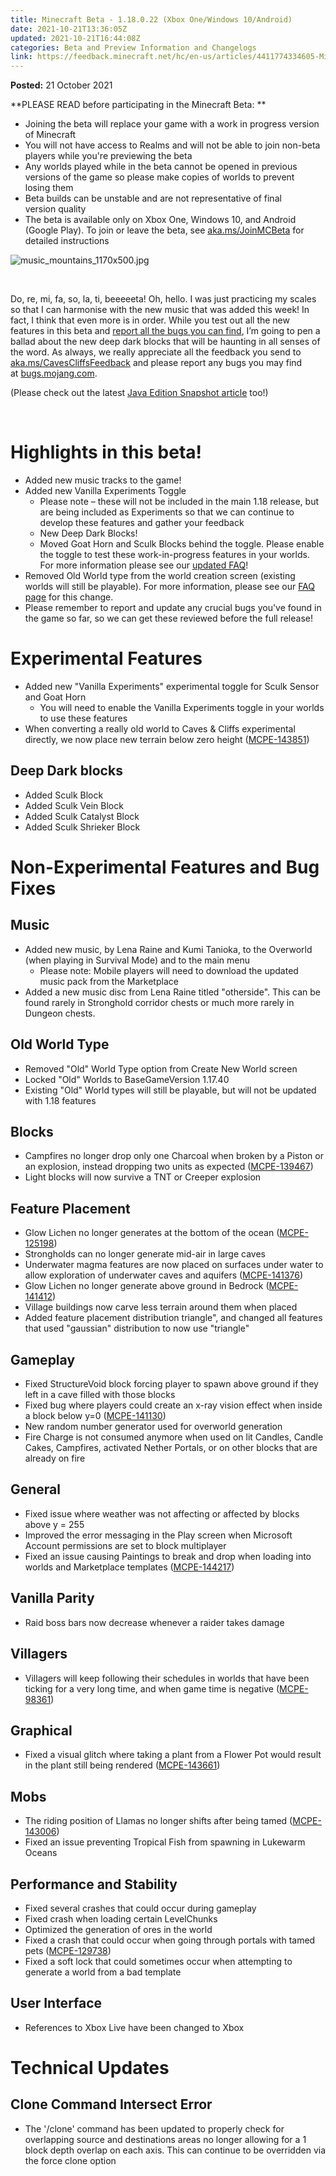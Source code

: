 ```yaml
---
title: Minecraft Beta - 1.18.0.22 (Xbox One/Windows 10/Android)
date: 2021-10-21T13:36:05Z
updated: 2021-10-21T16:44:08Z
categories: Beta and Preview Information and Changelogs
link: https://feedback.minecraft.net/hc/en-us/articles/4411774334605-Minecraft-Beta-1-18-0-22-Xbox-One-Windows-10-Android-
---
```


**Posted:** 21 October 2021

**PLEASE READ before participating in the Minecraft Beta: **

- Joining the beta will replace your game with a work in progress version of Minecraft 
- You will not have access to Realms and will not be able to join non-beta players while you're previewing the beta
- Any worlds played while in the beta cannot be opened in previous versions of the game so please make copies of worlds to prevent losing them 
- Beta builds can be unstable and are not representative of final version quality 
- The beta is available only on Xbox One, Windows 10, and Android (Google Play). To join or leave the beta, see [aka.ms/JoinMCBeta](https://aka.ms/JoinMCBeta) for detailed instructions

![music_mountains_1170x500.jpg](https://feedback.minecraft.net/hc/article_attachments/4411774082701/music_mountains_1170x500.jpg)

 

Do, re, mi, fa, so, la, ti, beeeeeta! Oh, hello. I was just practicing my scales so that I can harmonise with the new music that was added this week! In fact, I think that even more is in order. While you test out all the new features in this beta and [report all the bugs you can find](http://bugs.mojang.com/), I’m going to pen a ballad about the new deep dark blocks that will be haunting in all senses of the word. As always, we really appreciate all the feedback you send to [aka.ms/CavesCliffsFeedback](http://aka.ms/CavesCliffsFeedback) and please report any bugs you may find at [bugs.mojang.com](http://bugs.mojang.com/).

(Please check out the latest [Java Edition Snapshot article](https://www.minecraft.net/en-us/article/minecraft-snapshot-21w42a) too!)

 

# **Highlights in this beta!**

- Added new music tracks to the game!
- Added new Vanilla Experiments Toggle
  - Please note – these will not be included in the main 1.18 release, but are being included as Experiments so that we can continue to develop these features and gather your feedback
  - New Deep Dark Blocks!
  - Moved Goat Horn and Sculk Blocks behind the toggle. Please enable the toggle to test these work-in-progress features in your worlds. For more information please see our [updated FAQ](../../help/Caves-and-Cliffs-Update/Minecraft-Caves-Cliffs-Update-FAQ.md)!
- Removed Old World type from the world creation screen (existing worlds will still be playable). For more information, please see our [FAQ page](https://feedback.minecraft.net/hc/en-us/articles/4411688594317) for this change.
- Please remember to report and update any crucial bugs you've found in the game so far, so we can get these reviewed before the full release!

# **Experimental Features**

- Added new "Vanilla Experiments" experimental toggle for Sculk Sensor and Goat Horn
  - You will need to enable the Vanilla Experiments toggle in your worlds to use these features
- When converting a really old world to Caves & Cliffs experimental directly, we now place new terrain below zero height ([MCPE-143851](https://bugs.mojang.com/browse/MCPE-143851))

## **Deep Dark blocks**

- Added Sculk Block
- Added Sculk Vein Block
- Added Sculk Catalyst Block
- Added Sculk Shrieker Block

# **Non-Experimental Features and Bug Fixes**

## **Music**

- Added new music, by Lena Raine and Kumi Tanioka, to the Overworld (when playing in Survival Mode) and to the main menu
  - Please note: Mobile players will need to download the updated music pack from the Marketplace
- Added a new music disc from Lena Raine titled "otherside". This can be found rarely in Stronghold corridor chests or much more rarely in Dungeon chests.

## **Old World Type**

- Removed "Old" World Type option from Create New World screen
- Locked "Old" Worlds to BaseGameVersion 1.17.40
- Existing "Old" World types will still be playable, but will not be updated with 1.18 features

## **Blocks**

- Campfires no longer drop only one Charcoal when broken by a Piston or an explosion, instead dropping two units as expected ([MCPE-139467](https://bugs.mojang.com/browse/MCPE-139467))
- Light blocks will now survive a TNT or Creeper explosion

## **Feature Placement**

- Glow Lichen no longer generates at the bottom of the ocean ([MCPE-125198](https://bugs.mojang.com/browse/MCPE-125198))
- Strongholds can no longer generate mid-air in large caves
- Underwater magma features are now placed on surfaces under water to allow exploration of underwater caves and aquifers ([MCPE-141376](https://bugs.mojang.com/browse/MCPE-141376))
- Glow Lichen no longer generate above ground in Bedrock ([MCPE-141412](https://bugs.mojang.com/browse/MCPE-141412))
- Village buildings now carve less terrain around them when placed
- Added feature placement distribution triangle", and changed all features that used "gaussian" distribution to now use "triangle"

## **Gameplay**

- Fixed StructureVoid block forcing player to spawn above ground if they left in a cave filled with those blocks
- Fixed bug where players could create an x-ray vision effect when inside a block below y=0 ([MCPE-141130](https://bugs.mojang.com/browse/MCPE-141130))
- New random number generator used for overworld generation
- Fire Charge is not consumed anymore when used on lit Candles, Candle Cakes, Campfires, activated Nether Portals, or on other blocks that are already on fire

## **General**

- Fixed issue where weather was not affecting or affected by blocks above y = 255
- Improved the error messaging in the Play screen when Microsoft Account permissions are set to block multiplayer
- Fixed an issue causing Paintings to break and drop when loading into worlds and Marketplace templates ([MCPE-144217](https://bugs.mojang.com/browse/MCPE-144217))

## **Vanilla Parity**

- Raid boss bars now decrease whenever a raider takes damage

## **Villagers**

- Villagers will keep following their schedules in worlds that have been ticking for a very long time, and when game time is negative ([MCPE-98361](https://bugs.mojang.com/browse/MCPE-98361))

## **Graphical**

- Fixed a visual glitch where taking a plant from a Flower Pot would result in the plant still being rendered ([MCPE-143661](https://bugs.mojang.com/browse/MCPE-143661))

## **Mobs**

- The riding position of Llamas no longer shifts after being tamed ([MCPE-143006](https://bugs.mojang.com/browse/MCPE-143006))
- Fixed an issue preventing Tropical Fish from spawning in Lukewarm Oceans

## **Performance and Stability**

- Fixed several crashes that could occur during gameplay
- Fixed crash when loading certain LevelChunks
- Optimized the generation of ores in the world
- Fixed a crash that could occur when going through portals with tamed pets ([MCPE-129738](https://bugs.mojang.com/browse/MCPE-129738))
- Fixed a soft lock that could sometimes occur when attempting to generate a world from a bad template

## **User Interface**

- References to Xbox Live have been changed to Xbox

# **Technical Updates**

## **Clone Command Intersect Error**

- The '/clone' command has been updated to properly check for overlapping source and destinations areas no longer allowing for a 1 block depth overlap on each axis. This can continue to be overridden via the force clone option
